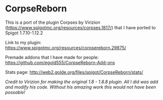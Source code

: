 # CorpseReborn
This is a port of the plugin Corpses by Virizion (https://www.spigotmc.org/resources/corpses.1817/) that I have ported to Spigot 1.7.10-1.12.2

Link to my plugin: https://www.spigotmc.org/resources/corpsereborn.29875/

Premade addons that I have made for people: https://github.com/egold555/CorpseReborn-Add-ons

Stats page: http://web2.golde.org/files/spigot/CorpseReborn/stats/

*Credit to Virizion for making the original 1.8 - 1.8.8 plugin. All I did was add and modify his code. Without his amazing work this would not have been possable!*
